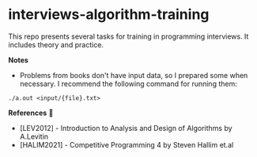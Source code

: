 # interviews-algorithm-training
This repo presents several tasks for training in programming interviews. It includes theory and practice.



**Notes**
* Problems from books don't have input data, so I prepared some when necessary. I recommend the following command for running them:
```g++ (program).cpp
./a.out <input/{file}.txt>
```


**References** 📖
* [LEV2012] - Introduction to Analysis and Design of Algorithms by A.Levitin
* [HALIM2021] - Competitive Programming 4 by Steven Hallim et.al
